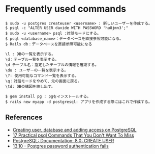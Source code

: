 # Frequently used commands

```
$ sudo -u postgres createuser <username> : 新しいユーザーを作成する。
$ psql -c "ALTER USER davide WITH PASSWORD 'hu8jmn3';"
$ sudo -u <username> psql :対話モードにする。
$ psql <database_name>：データベースを直接参照可能になる。 
$ Rails db：データベースを直接参照可能になる
```

```
\l : DBの一覧を表示する。
\d：テーブル一覧を表示する。
\d テーブル名：指定したテーブルの情報を確認する。
\du : ユーザーの一覧を表示する。
\?: 使用可能なコマンド一覧を表示する。
\q：対話モードをやめて、元の画面に戻る。
\td: DBの構図を映し出す。
```

```
$ gem install pg : pgをインストールする。
$ rails new myapp -d postgresql: アプリを作成する際にはこれで作成する。
```
## References 
- [Creating user, database and adding access on PostgreSQL](https://medium.com/coding-blocks/creating-user-database-and-adding-access-on-postgresql-8bfcd2f4a91e)
- [17 Practical psql Commands That You Don't Want To Miss](http://www.postgresqltutorial.com/psql-commands/)
- [PostgreSQL: Documentation: 8.0: CREATE USER](https://www.postgresql.org/docs/8.0/sql-createuser.html)
- [13.10 - Postgres password authentication fails](https://askubuntu.com/questions/413585/postgres-password-authentication-fails)

